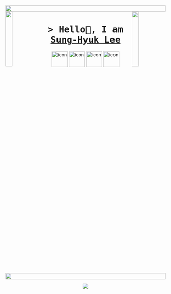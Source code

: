 <img src="https://i.imgur.com/dBaSKWF.gif" height="20" width="100%">
<img align="left" src="https://user-images.githubusercontent.com/65187002/144930161-2f783401-8d27-4fdf-a2f7-cc0ba32f1f1f.gif" width="21%" style="display:inline;">
<img align="right" src="https://user-images.githubusercontent.com/65187002/144930161-2f783401-8d27-4fdf-a2f7-cc0ba32f1f1f.gif" width="21%" style="display:inline;">
<h1 align="center">
        <samp>&gt; Hello👋, I am
                <b><a href="https://proleesh.github.io" target="_blank">Sung-Hyuk Lee</a></b>
        </samp>
        
</h1>
<div align="center">
<img src="https://techstack-generator.vercel.app/java-icon.svg" alt="icon" width="50" height="50" />
<img src="https://techstack-generator.vercel.app/mysql-icon.svg" alt="icon" width="50" height="50" />
<img src="https://techstack-generator.vercel.app/docker-icon.svg" alt="icon" width="50" height="50" />
<img src="https://techstack-generator.vercel.app/aws-icon.svg" alt="icon" width="50" height="50" />
</div>
<img src="https://i.imgur.com/dBaSKWF.gif" height="20" width="100%">
<p align="center">
  <a href="https://skillicons.dev">
    <img src="https://skillicons.dev/icons?i=java,spring,js,typescript,bun,ubuntu,aws,jenkins,react,docker,git,nginx" />
  </a>
</p>
